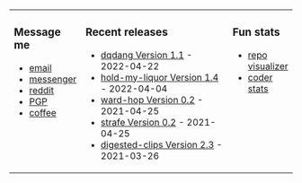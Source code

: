 ###

<!-- ![Build README](https://github.com/dqdang/dqdang/workflows/Build%20README/badge.svg) -->

<table><tr><td valign="top" width="25%">

### Message me
* [email](mailto:dqdang17@gmail.com)
* [messenger](https://www.m.me/dqdang1)
* [reddit](https://www.reddit.com/user/outsidefarmland)
* [PGP](https://raw.githubusercontent.com/dqdang/dqdang.github.io/master/derek-dang.asc)
* [coffee](https://www.buymeacoffee.com/dqdang)

</td><td valign="top" width="54%">

### Recent releases
<!-- recent_releases starts -->
* [dqdang Version 1.1](https://github.com/dqdang/dqdang/releases/tag/v1.1) - 2022-04-22
* [hold-my-liquor Version 1.4](https://github.com/dqdang/hold-my-liquor/releases/tag/v1.4) - 2022-04-04
* [ward-hop Version 0.2](https://github.com/dqdang/ward-hop/releases/tag/v0.2) - 2021-04-25
* [strafe Version 0.2](https://github.com/dqdang/strafe/releases/tag/v0.2) - 2021-04-25
* [digested-clips Version 2.3](https://github.com/dqdang/digested-clips/releases/tag/v2.3) - 2021-03-26
<!-- recent_releases ends -->

</td><td valign="top" width="21%">

### Fun stats
* [repo visualizer](http://ghv.artzub.com/#user=dqdang)
* [coder stats](https://coderstats.net/github/#dqdang)

</td></tr></table>
